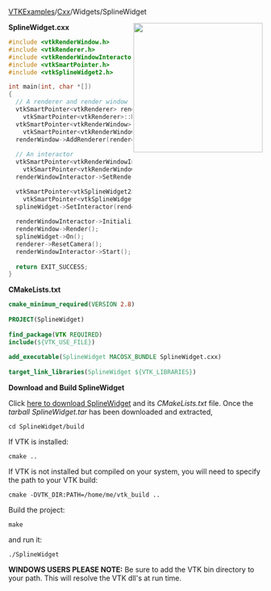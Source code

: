 [VTKExamples](/home/)/[Cxx](/Cxx)/Widgets/SplineWidget

<img align="right" src="https://github.com/lorensen/VTKExamples/blob/gh-pages/Testing/Baseline/Widgets/TestSplineWidget.png?raw=true" width="256" />

**SplineWidget.cxx**
```c++
#include <vtkRenderWindow.h>
#include <vtkRenderer.h>
#include <vtkRenderWindowInteractor.h>
#include <vtkSmartPointer.h>
#include <vtkSplineWidget2.h>

int main(int, char *[])
{
  // A renderer and render window
  vtkSmartPointer<vtkRenderer> renderer = 
    vtkSmartPointer<vtkRenderer>::New();
  vtkSmartPointer<vtkRenderWindow> renderWindow = 
    vtkSmartPointer<vtkRenderWindow>::New();
  renderWindow->AddRenderer(renderer);
  
  // An interactor
  vtkSmartPointer<vtkRenderWindowInteractor> renderWindowInteractor = 
    vtkSmartPointer<vtkRenderWindowInteractor>::New();
  renderWindowInteractor->SetRenderWindow(renderWindow);

  vtkSmartPointer<vtkSplineWidget2> splineWidget = 
    vtkSmartPointer<vtkSplineWidget2>::New();
  splineWidget->SetInteractor(renderWindowInteractor);
  
  renderWindowInteractor->Initialize();
  renderWindow->Render();
  splineWidget->On();
  renderer->ResetCamera();
  renderWindowInteractor->Start();
  
  return EXIT_SUCCESS;
}
```
**CMakeLists.txt**
```cmake
cmake_minimum_required(VERSION 2.8)
 
PROJECT(SplineWidget)
 
find_package(VTK REQUIRED)
include(${VTK_USE_FILE})
 
add_executable(SplineWidget MACOSX_BUNDLE SplineWidget.cxx)
 
target_link_libraries(SplineWidget ${VTK_LIBRARIES})
```

**Download and Build SplineWidget**

Click [here to download SplineWidget](https://github.com/lorensen/VTKWikiExamplesTarballs/raw/master/SplineWidget.tar) and its *CMakeLists.txt* file.
Once the *tarball SplineWidget.tar* has been downloaded and extracted,
```
cd SplineWidget/build 
```
If VTK is installed:
```
cmake ..
```
If VTK is not installed but compiled on your system, you will need to specify the path to your VTK build:
```
cmake -DVTK_DIR:PATH=/home/me/vtk_build ..
```
Build the project:
```
make
```
and run it:
```
./SplineWidget
```
**WINDOWS USERS PLEASE NOTE:** Be sure to add the VTK bin directory to your path. This will resolve the VTK dll's at run time.

